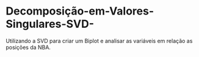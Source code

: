 # Decomposição-em-Valores-Singulares-SVD-
Utilizando a SVD para criar um Biplot e analisar as variáveis em relação as posições da NBA.
